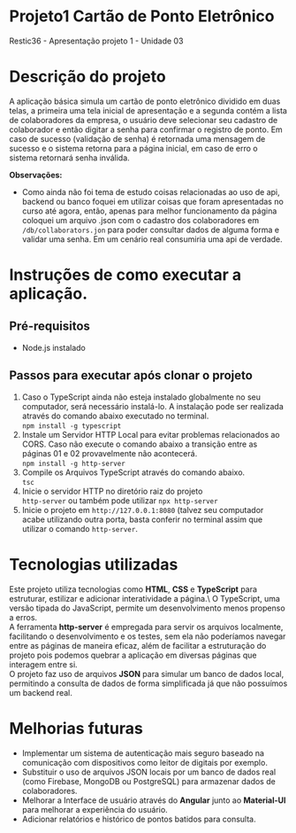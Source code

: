 # Projeto1 Cartão de Ponto Eletrônico
Restic36 - Apresentação projeto 1 - Unidade 03

# Descrição do projeto
A aplicação básica simula um cartão de ponto eletrônico dividido em duas telas, a primeira uma tela inicial de apresentação e a segunda contém a lista de colaboradores da empresa, o usuário deve selecionar seu cadastro de colaborador e então digitar a senha para confirmar o registro de ponto. Em caso de sucesso (validação de senha) é retornada uma mensagem de sucesso e o sistema retorna para a página inicial, em caso de erro o sistema retornará senha inválida.

**Observações:**
+ Como ainda não foi tema de estudo coisas relacionadas ao uso de api, backend ou banco foquei em utilizar coisas que foram apresentadas no curso até agora, então, apenas para melhor funcionamento da página coloquei um arquivo .json com o cadastro dos colaboradores em `/db/collaborators.jon` para poder consultar dados de alguma forma e validar uma senha. Em um cenário real consumiria uma api de verdade.

# Instruções de como executar a aplicação.

## Pré-requisitos
- Node.js instalado

## Passos para executar após clonar o projeto
1. Caso o TypeScript ainda não esteja instalado globalmente no seu computador, será necessário instalá-lo. A instalação pode ser realizada através do comando abaixo executado no terminal.\
```npm install -g typescript```
2. Instale um Servidor HTTP Local para evitar problemas relacionados ao CORS. Caso não execute o comando abaixo a transição entre as páginas 01 e 02 provavelmente não acontecerá.\
```npm install -g http-server ```
3. Compile os Arquivos TypeScript através do comando abaixo.\
```tsc```
4. Inicie o servidor HTTP no diretório raiz do projeto\
```http-server``` ou também pode utilizar ```npx http-server```
5. Inicie o projeto em `http://127.0.0.1:8080` (talvez seu computador acabe utilizando outra porta, basta conferir no terminal assim que utilizar o comando `http-server`.

# Tecnologias utilizadas
Este projeto utiliza tecnologias como **HTML**, **CSS** e **TypeScript** para estruturar, estilizar e adicionar interatividade a página.\ 
O TypeScript, uma versão tipada do JavaScript, permite um desenvolvimento menos propenso a erros.\
A ferramenta **http-server** é empregada para servir os arquivos localmente, facilitando o desenvolvimento e os testes, sem ela não poderíamos navegar entre as páginas de maneira eficaz, além de facilitar a estruturação do projeto pois podemos quebrar a aplicação em diversas páginas que interagem entre si. \
O projeto faz uso de arquivos **JSON** para simular um banco de dados local, permitindo a consulta de dados de forma simplificada já que não possuímos um backend real.

# Melhorias futuras
+ Implementar um sistema de autenticação mais seguro baseado na comunicação com dispositivos como leitor de digitais por exemplo.
+ Substituir o uso de arquivos JSON locais por um banco de dados real (como Firebase, MongoDB ou PostgreSQL) para armazenar dados de colaboradores.
+ Melhorar a Interface de usuário através do **Angular** junto ao **Material-UI** para melhorar a experiência do usuário.
+ Adicionar relatórios e histórico de pontos batidos para consulta.
